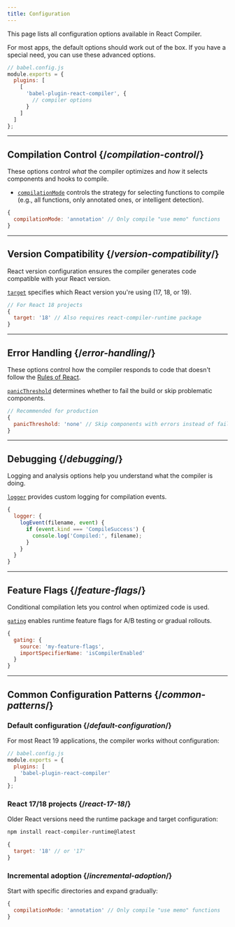 ```yaml
---
title: Configuration
---
```


<Intro>

This page lists all configuration options available in React Compiler.

</Intro>

<Note>

For most apps, the default options should work out of the box. If you have a special need, you can use these advanced options.

</Note>

```js
// babel.config.js
module.exports = {
  plugins: [
    [
      'babel-plugin-react-compiler', {
        // compiler options
      }
    ]
  ]
};
```

---

## Compilation Control {/*compilation-control*/}

These options control *what* the compiler optimizes and *how* it selects components and hooks to compile.

* [`compilationMode`](/reference/react-compiler/compilationMode) controls the strategy for selecting functions to compile (e.g., all functions, only annotated ones, or intelligent detection).

```js
{
  compilationMode: 'annotation' // Only compile "use memo" functions
}
```

---

## Version Compatibility {/*version-compatibility*/}

React version configuration ensures the compiler generates code compatible with your React version.

[`target`](/reference/react-compiler/target) specifies which React version you're using (17, 18, or 19).

```js
// For React 18 projects
{
  target: '18' // Also requires react-compiler-runtime package
}
```

---

## Error Handling {/*error-handling*/}

These options control how the compiler responds to code that doesn't follow the [Rules of React](/reference/rules).

[`panicThreshold`](/reference/react-compiler/panicThreshold) determines whether to fail the build or skip problematic components.

```js
// Recommended for production
{
  panicThreshold: 'none' // Skip components with errors instead of failing the build
}
```

---

## Debugging {/*debugging*/}

Logging and analysis options help you understand what the compiler is doing.

[`logger`](/reference/react-compiler/logger) provides custom logging for compilation events.

```js
{
  logger: {
    logEvent(filename, event) {
      if (event.kind === 'CompileSuccess') {
        console.log('Compiled:', filename);
      }
    }
  }
}
```

---

## Feature Flags {/*feature-flags*/}

Conditional compilation lets you control when optimized code is used.

[`gating`](/reference/react-compiler/gating) enables runtime feature flags for A/B testing or gradual rollouts.

```js
{
  gating: {
    source: 'my-feature-flags',
    importSpecifierName: 'isCompilerEnabled'
  }
}
```

---

## Common Configuration Patterns {/*common-patterns*/}

### Default configuration {/*default-configuration*/}

For most React 19 applications, the compiler works without configuration:

```js
// babel.config.js
module.exports = {
  plugins: [
    'babel-plugin-react-compiler'
  ]
};
```

### React 17/18 projects {/*react-17-18*/}

Older React versions need the runtime package and target configuration:

```bash
npm install react-compiler-runtime@latest
```

```js
{
  target: '18' // or '17'
}
```

### Incremental adoption {/*incremental-adoption*/}

Start with specific directories and expand gradually:

```js
{
  compilationMode: 'annotation' // Only compile "use memo" functions
}
```

